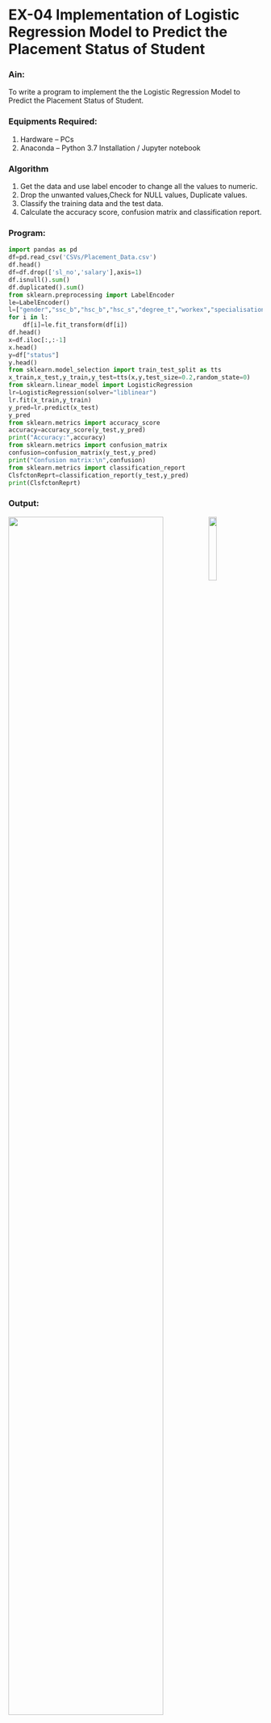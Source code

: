 # EX-04 Implementation of Logistic Regression Model to Predict the Placement Status of Student
### Ain:
To write a program to implement the the Logistic Regression Model to Predict the Placement Status of Student.
### Equipments Required:
1. Hardware – PCs
2. Anaconda – Python 3.7 Installation / Jupyter notebook
### Algorithm
1. Get the data and use label encoder to change all the values to numeric.
2. Drop the unwanted values,Check for NULL values, Duplicate values.
3. Classify the training data and the test data.
4. Calculate the accuracy score, confusion matrix and classification report.
### Program:
```Python
import pandas as pd
df=pd.read_csv('CSVs/Placement_Data.csv')
df.head()
df=df.drop(['sl_no','salary'],axis=1)
df.isnull().sum()
df.duplicated().sum()
from sklearn.preprocessing import LabelEncoder
le=LabelEncoder()
l=["gender","ssc_b","hsc_b","hsc_s","degree_t","workex","specialisation","status"]
for i in l:
    df[i]=le.fit_transform(df[i])
df.head()
x=df.iloc[:,:-1]
x.head()
y=df["status"]
y.head()
from sklearn.model_selection import train_test_split as tts
x_train,x_test,y_train,y_test=tts(x,y,test_size=0.2,random_state=0)
from sklearn.linear_model import LogisticRegression
lr=LogisticRegression(solver="liblinear") 
lr.fit(x_train,y_train)
y_pred=lr.predict(x_test)
y_pred
from sklearn.metrics import accuracy_score
accuracy=accuracy_score(y_test,y_pred)
print("Accuracy:",accuracy)
from sklearn.metrics import confusion_matrix
confusion=confusion_matrix(y_test,y_pred)
print("Confusion matrix:\n",confusion)
from sklearn.metrics import classification_report
ClsfctonReprt=classification_report(y_test,y_pred)
print(ClsfctonReprt)
```
### Output:
<img width=78% valign="top" src="https://github.com/ROHITJAIND/EX-04-Implementation-of-LogisticRegressionModel-to-Predict-Placement-Status-of-Student/assets/118707073/95efcb85-de2d-4d2e-aa2f-fcd7c877ccec">

<img width=18% src="https://github.com/ROHITJAIND/EX-04-Implementation-of-LogisticRegressionModel-to-Predict-Placement-Status-of-Student/assets/118707073/2804d344-d07e-4072-b077-15d0bf4abb66">

<img height=10% width=48% src="https://github.com/ROHITJAIND/EX-04-Implementation-of-LogisticRegressionModel-to-Predict-Placement-Status-of-Student/assets/118707073/f978df0f-2acd-485a-a877-0ff84d2f9b8e">

<img height=10% width=48% src="https://github.com/ROHITJAIND/EX-04-Implementation-of-LogisticRegressionModel-to-Predict-Placement-Status-of-Student/assets/118707073/d946cbc1-3e48-4072-a2f8-638d05d0152c">

<img src="https://github.com/ROHITJAIND/EX-04-Implementation-of-LogisticRegressionModel-to-Predict-Placement-Status-of-Student/assets/118707073/8ea856b4-6954-42a0-9837-72f0d6e6704c">

<img src="https://github.com/ROHITJAIND/EX-04-Implementation-of-LogisticRegressionModel-to-Predict-Placement-Status-of-Student/assets/118707073/8b0b67a9-c0ca-497a-b339-63284c8cc3b9">
<br>

**Accuracy:**&emsp;&emsp;&emsp;&emsp;&emsp;**Confusion Matrix:**&emsp;&emsp;&emsp;&emsp;&emsp;**Classification Report:**
<br>

<img src="https://github.com/ROHITJAIND/EX-04-Implementation-of-LogisticRegressionModel-to-Predict-Placement-Status-of-Student/assets/118707073/b843bb97-c5a7-48d7-8d83-a71eaa7d572a">

<img src="https://github.com/ROHITJAIND/EX-04-Implementation-of-LogisticRegressionModel-to-Predict-Placement-Status-of-Student/assets/118707073/b655b68f-0c41-44a4-b80c-c76d60159005">

<img src="https://github.com/ROHITJAIND/EX-04-Implementation-of-LogisticRegressionModel-to-Predict-Placement-Status-of-Student/assets/118707073/8260f1c9-eefa-4d64-ab41-c4afee548660">

### Result:
Thus the program to implement the the Logistic Regression Model to Predict the Placement Status of Student is written and verified using python programming.

